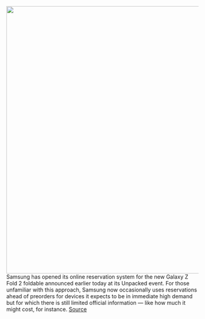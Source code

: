 <img src='https://cdn.vox-cdn.com/thumbor/3Qc4UCf1aJiImrxP0LtuLhtnqOo=/0x0:3360x1818/1200x800/filters:focal(1412x641:1948x1177)/cdn.vox-cdn.com/uploads/chorus_image/image/67160767/Screen_Shot_2020_08_05_at_10.25.49_AM.0.png' width='700px' /><br/>
Samsung has opened its online reservation system for the new Galaxy Z Fold 2 foldable announced earlier today at its Unpacked event. For those unfamiliar with this approach, Samsung now occasionally uses reservations ahead of preorders for devices it expects to be in immediate high demand but for which there is still limited official information — like how much it might cost, for instance.
<a href='https://www.theverge.com/2020/8/5/21355890/samsung-galaxy-z-fold-2-preorder-reservations-open-now-price-release-date'> Source <a/>